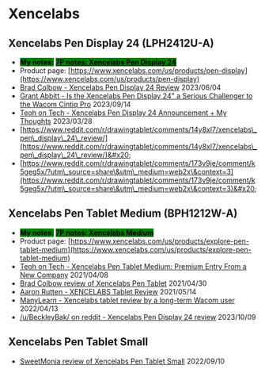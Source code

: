 # Xencelabs

## Xencelabs Pen Display 24 (LPH2412U-A)



* <mark style="background-color:green;">**My notes:**</mark> [<mark style="background-color:green;">**7P notes: Xencelabs Pen Display 24**</mark>](7p-notes-xencelabs-pen-display-24.md)  &#x20;
* Product page: [https://www.xencelabs.com/us/products/pen-display](https://www.xencelabs.com/us/products/pen-display)
* [Brad Colbow - Xencelabs Pen Display 24 Review](https://youtu.be/sr76rKKO4iQ) 2023/06/04
* [Grant Abbitt - Is the Xencelabs Pen Display 24" a Serious Challenger to the Wacom Cintiq Pro](https://www.youtube.com/watch?v=Woe0\_XSUtLE) 2023/09/14
* [Teoh on Tech - Xencelabs Pen Display 24 Announcement + My Thoughts](https://www.youtube.com/watch?v=jLEj12-um3A) 2023/03/28
* [https://www.reddit.com/r/drawingtablet/comments/14y8xl7/xencelabs\_pen\_display\_24\_review/](https://www.reddit.com/r/drawingtablet/comments/14y8xl7/xencelabs\_pen\_display\_24\_review/)&#x20;
* [https://www.reddit.com/r/drawingtablet/comments/173v9je/comment/k5geg5x/?utm\_source=share\&utm\_medium=web2x\&context=3](https://www.reddit.com/r/drawingtablet/comments/173v9je/comment/k5geg5x/?utm\_source=share\&utm\_medium=web2x\&context=3)&#x20;

## Xencelabs Pen Tablet Medium (BPH1212W-A)

* <mark style="background-color:green;">**My notes:**</mark> [<mark style="background-color:green;">**7P notes: Xencelabs Medium**</mark>](https://app.gitbook.com/o/-LBUpLETf4LFiwdypBiE/s/Nde0PQIvNcFZNVxuTO0G/\~/changes/2049/product-info/xencelabs/7p-notes-xencelabs-medium)
* Product page: [https://www.xencelabs.com/us/products/explore-pen-tablet-medium](https://www.xencelabs.com/us/products/explore-pen-tablet-medium)
* [Teoh on Tech - Xencelabs Pen Tablet Medium: Premium Entry From a New Company](https://www.youtube.com/watch?v=Vrwifey6168) 2021/04/08
* [Brad Colbow review of Xencelabs Pen Tablet](https://www.youtube.com/watch?v=d3vIa8cBzwI) 2021/04/30
* [Aaron Rutten - XENCELABS Tablet Review](https://www.youtube.com/watch?v=4m2yqJ3wFgI) 2021/05/14&#x20;
* [ManyLearn - Xencelabs tablet review by a long-term Wacom user](https://www.youtube.com/watch?v=uS63-2e32i8) 2022/04/13
* [/u/BeckleyBak/ on reddit - Xencelabs Pen Display 24 review](https://www.reddit.com/r/drawingtablet/comments/173v9je/xencelabs\_pen\_display\_24\_review/) 2023/10/09

## Xencelabs Pen Tablet Small&#x20;

* [SweetMonia review of Xencelabs Pen Tablet Small](https://sweetmonia.com/Sweet-Drawing-Blog/xencelabs-small-tablet-review-a-professional-graphics-tablet-low-iaf-elegant-design/) 2022/09/10&#x20;

